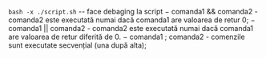 `bash -x ./script.sh` -- face debaging la script 
− comanda1 && comanda2 - comanda2 este executată numai
dacă comanda1 are valoarea de retur 0;
− comanda1 || comanda2 - comanda2 este executată numai
dacă comanda1 are valoarea de retur diferită de 0.
− comanda1 ; comanda2 - comenzile sunt executate
secvențial (una după alta);